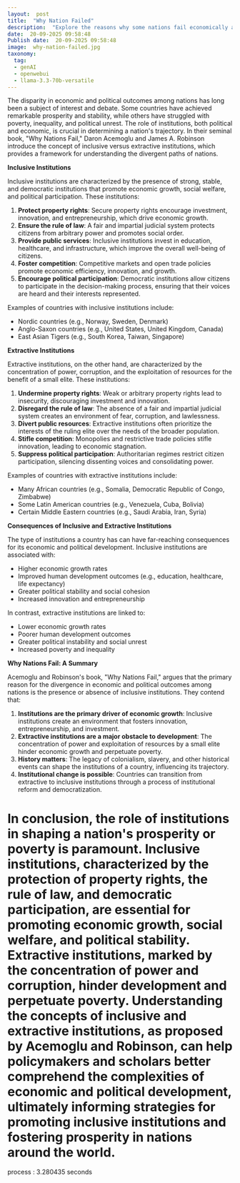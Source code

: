```yaml
---
layout:  post
title:  "Why Nation Failed"
description:  "Explore the reasons why some nations fail economically and politically while others succeed. In your response, analyze the role of political and economic institutions in shaping a nation prosperity or poverty. Discuss the concepts of inclusive versus extractive institutions as proposed by Daron Acemoglu and James A. Robinson in their book Why Nations Fail"
date:  20-09-2025 09:58:48
Publish date:  20-09-2025 09:58:48
image:  why-nation-failed.jpg
taxonomy:
  tag:
  - genAI
  - openwebui
  - llama-3.3-70b-versatile
---
```

The disparity in economic and political outcomes among nations has long been a subject of interest and debate. Some countries have achieved remarkable prosperity and stability, while others have struggled with poverty, inequality, and political unrest. The role of institutions, both political and economic, is crucial in determining a nation's trajectory. In their seminal book, "Why Nations Fail," Daron Acemoglu and James A. Robinson introduce the concept of inclusive versus extractive institutions, which provides a framework for understanding the divergent paths of nations.

**Inclusive Institutions**

Inclusive institutions are characterized by the presence of strong, stable, and democratic institutions that promote economic growth, social welfare, and political participation. These institutions:

1. **Protect property rights**: Secure property rights encourage investment, innovation, and entrepreneurship, which drive economic growth.
2. **Ensure the rule of law**: A fair and impartial judicial system protects citizens from arbitrary power and promotes social order.
3. **Provide public services**: Inclusive institutions invest in education, healthcare, and infrastructure, which improve the overall well-being of citizens.
4. **Foster competition**: Competitive markets and open trade policies promote economic efficiency, innovation, and growth.
5. **Encourage political participation**: Democratic institutions allow citizens to participate in the decision-making process, ensuring that their voices are heard and their interests represented.

Examples of countries with inclusive institutions include:

* Nordic countries (e.g., Norway, Sweden, Denmark)
* Anglo-Saxon countries (e.g., United States, United Kingdom, Canada)
* East Asian Tigers (e.g., South Korea, Taiwan, Singapore)

**Extractive Institutions**

Extractive institutions, on the other hand, are characterized by the concentration of power, corruption, and the exploitation of resources for the benefit of a small elite. These institutions:

1. **Undermine property rights**: Weak or arbitrary property rights lead to insecurity, discouraging investment and innovation.
2. **Disregard the rule of law**: The absence of a fair and impartial judicial system creates an environment of fear, corruption, and lawlessness.
3. **Divert public resources**: Extractive institutions often prioritize the interests of the ruling elite over the needs of the broader population.
4. **Stifle competition**: Monopolies and restrictive trade policies stifle innovation, leading to economic stagnation.
5. **Suppress political participation**: Authoritarian regimes restrict citizen participation, silencing dissenting voices and consolidating power.

Examples of countries with extractive institutions include:

* Many African countries (e.g., Somalia, Democratic Republic of Congo, Zimbabwe)
* Some Latin American countries (e.g., Venezuela, Cuba, Bolivia)
* Certain Middle Eastern countries (e.g., Saudi Arabia, Iran, Syria)

**Consequences of Inclusive and Extractive Institutions**

The type of institutions a country has can have far-reaching consequences for its economic and political development. Inclusive institutions are associated with:

* Higher economic growth rates
* Improved human development outcomes (e.g., education, healthcare, life expectancy)
* Greater political stability and social cohesion
* Increased innovation and entrepreneurship

In contrast, extractive institutions are linked to:

* Lower economic growth rates
* Poorer human development outcomes
* Greater political instability and social unrest
* Increased poverty and inequality

**Why Nations Fail: A Summary**

Acemoglu and Robinson's book, "Why Nations Fail," argues that the primary reason for the divergence in economic and political outcomes among nations is the presence or absence of inclusive institutions. They contend that:

1. **Institutions are the primary driver of economic growth**: Inclusive institutions create an environment that fosters innovation, entrepreneurship, and investment.
2. **Extractive institutions are a major obstacle to development**: The concentration of power and exploitation of resources by a small elite hinder economic growth and perpetuate poverty.
3. **History matters**: The legacy of colonialism, slavery, and other historical events can shape the institutions of a country, influencing its trajectory.
4. **Institutional change is possible**: Countries can transition from extractive to inclusive institutions through a process of institutional reform and democratization.

In conclusion, the role of institutions in shaping a nation's prosperity or poverty is paramount. Inclusive institutions, characterized by the protection of property rights, the rule of law, and democratic participation, are essential for promoting economic growth, social welfare, and political stability. Extractive institutions, marked by the concentration of power and corruption, hinder development and perpetuate poverty. Understanding the concepts of inclusive and extractive institutions, as proposed by Acemoglu and Robinson, can help policymakers and scholars better comprehend the complexities of economic and political development, ultimately informing strategies for promoting inclusive institutions and fostering prosperity in nations around the world. 
===============
process : 3.280435 seconds
